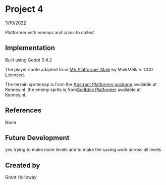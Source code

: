 
# Project 4 

3/19/2022

Platformer with enemys and coins to collect 


## Implementation

Built using Godot 3.4.2

The player sprite adapted from [MV Platformer Male](https://opengameart.org/content/mv-platformer-male-32x64) by MoikMellah. CC0 Licensed.

The terrain spritemap is from the [Abstract Platformer package](https://kenney.nl/assets/abstract-platformer) available at Kenney.nl.
the enemy sprits is from[Scribble Platformer](https://kenney.nl/assets/scribble-platformer) available at Kenney.nl.

## References

None


## Future Development

yes trying to make more levels and to make the saving work across all levels 


## Created by 

Grant Holloway 
```
